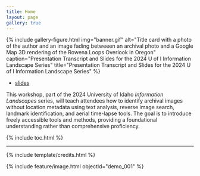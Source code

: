 ```yaml
---
title: Home
layout: page
gallery: true
---
```


{% include gallery-figure.html img="banner.gif" alt="Title card with a photo of the author and an image fading betweeen an archival photo and a Google Map 3D rendering of the Rowena Loops Overlook in Oregon" caption="Presentation Transcript and Slides for the 2024 U of I Information Landscape Series" title="Presentation Transcript and Slides for the 2024 U of I Information Landscape Series" %}

* [slides](https://indd.adobe.com/view/dd70d5ef-b9b2-46cf-a866-60f524ff37e3)

This workshop, part of the 2024 University of Idaho _Information Landscapes_ series, will teach attendees how to identify archival images without location metadata using text analysis, reverse image search, landmark identification, and aerial time-lapse tools. The goal is to introduce freely accessible tools and methods, providing a foundational understanding rather than comprehensive proficiency.

{% include toc.html %}

------

{% include template/credits.html %}

{% include feature/image.html objectid="demo_001" %}

